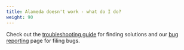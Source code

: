 ```yaml
---
title: Alameda doesn't work - what do I do?
weight: 90
---
```


Check out the [troubleshooting guide](/help/troubleshooting/) for finding solutions and our
[bug reporting](/help/bugs/) page for filing bugs.
